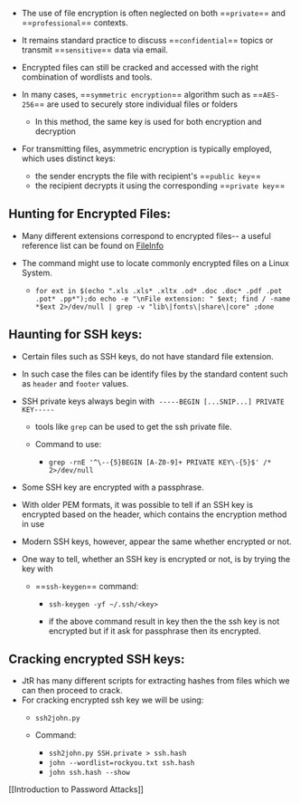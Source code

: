 - The use of file encryption is often neglected on both ==`private`== and ==`professional`== contexts.
- It remains standard practice to discuss ==`confidential`== topics or transmit ==`sensitive`== data via email.
- Encrypted files can still be cracked and accessed with the right combination of wordlists and tools.

- In many cases, ==`symmetric encryption`== algorithm such as ==`AES-256`== are used to securely store individual files or folders
	- In this method, the same key is used for both encryption and decryption
	
- For transmitting files, asymmetric encryption is typically employed, which uses distinct keys:
	- the sender encrypts the file with recipient's ==`public key`==
	- the recipient decrypts it using the corresponding ==`private key`== 

## Hunting for Encrypted Files:

- Many different extensions correspond to encrypted files-- a useful reference list can be found on [FileInfo](https://fileinfo.com/filetypes/encoded)
- The command might use to locate commonly encrypted files on a Linux System.

	- `for ext in $(echo ".xls .xls* .xltx .od* .doc .doc* .pdf .pot .pot* .pp*");do echo -e "\nFile extension: " $ext; find / -name *$ext 2>/dev/null | grep -v "lib\|fonts\|share\|core" ;done`
## Haunting for SSH keys:

- Certain files such as SSH keys, do not have standard file extension. 
- In such case the files can be identify files by the standard content such as `header` and `footer` values.
- SSH private keys always begin with  `-----BEGIN [...SNIP...] PRIVATE KEY-----`
	- tools like `grep` can be used to get the ssh private file.
	- Command to use:
	
		- `grep -rnE '^\--{5}BEGIN [A-Z0-9]+ PRIVATE KEY\-{5}$' /* 2>/dev/null`
	
- Some SSH key are encrypted with a passphrase. 
- With older PEM formats, it was possible to tell if an SSH key is encrypted based on the header, which contains the encryption method in use 
- Modern SSH keys, however, appear the same whether encrypted or not.
- One way to tell, whether an SSH key is encrypted or not, is by trying the key with 
	- ==`ssh-keygen`== command:
	
		- `ssh-keygen -yf ~/.ssh/<key>`
		
		- if the above command result in key then the the ssh key is not encrypted but if it ask for passphrase then its encrypted.

## Cracking encrypted SSH keys:

-  JtR has many different scripts for extracting hashes from files which we can then proceed to crack.
- For cracking encrypted ssh key we will be using:
	- `ssh2john.py`
	- Command:
	
		- `ssh2john.py SSH.private > ssh.hash`
		- `john --wordlist=rockyou.txt ssh.hash`
		- `john ssh.hash --show`


[[Introduction to Password Attacks]]




 
